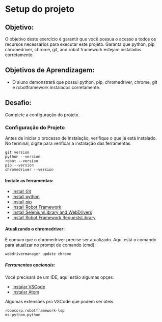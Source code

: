 # Setup do projeto

## Objetivo:
O objetivo deste exercício é garantir que você possua o acesso a todos os recursos necessários para executar este projeto. Garanta que python, pip, chromedriver, chrome, git, and robot framework estejam instalados corretamente. 

## Objetivos de Aprendizagem:

- O aluno demonstrará que possui python, pip, chromedriver, chrome, git e robotframework instalados corretamente.

## Desafio:
Complete a configuração do projeto.

### Configuração do Projeto

Antes de iniciar o processo de instalação, verifique o que já está instalado. No terminal, digite para verificar a instalação das ferramentas:

```
git version
python --version
robot --version
pip --version
chromedriver --version
```


#### Instale as ferramentas:
- [Install Git](https://git-scm.com/downloads)
- [Install python](https://www.python.org/downloads/)
- [Install pip](https://pip.pypa.io/en/stable/installing/)
- [Install Robot Framework](https://pypi.org/project/robotframework/)
- [Install SeleniumLibrary and WebDrivers](http://robotframework.org/SeleniumLibrary/)
- [Install Robot Framework RequestsLibrary](https://pypi.org/project/robotframework-requests/)



#### Atualizando o chromedriver:
É comum que o chromedriver precise ser atualizado. Aqui está o comando para atualizar no prompt de comando (cmd):
```
webdrivermanager update chrome  
```

##### Ferramentas opcionais:
Você precisará de um IDE, aqui estão algumas opçes:
- [Instalar VSCode](https://code.visualstudio.com/download)
- [Instalar Atom](https://atom.io/)

Algumas extensões pro VSCode que podem ser úteis
```
robocorp.robotframework-lsp
ms-python.python
```
